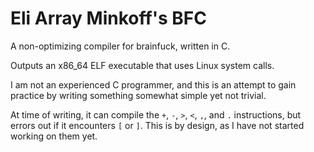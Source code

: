 <!--
SPDX-FileCopyrightText: 2024 Eli Array Minkoff

SPDX-License-Identifier: 0BSD
-->

# Eli Array Minkoff's BFC

A non-optimizing compiler for brainfuck, written in C.

Outputs an x86_64 ELF executable that uses Linux system calls.

I am not an experienced C programmer, and this is an attempt to gain practice by writing something somewhat simple yet not trivial.

At time of writing, it can compile the `+`, `-`, `>`, `<`, `,`, and `.` instructions, but errors out if it encounters `[` or `]`. This is by design, as I have not started working on them yet.

